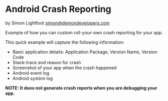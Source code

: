 # Android Crash Reporting
by Simon Lightfoot <simon@demondevelopers.com>

Example of how you can custom roll-your-own crash reporting for your app.

This quick example will capture the following information:
*  Basic application details: Application Package, Version Name, Version Code
*  Stack-trace and reason for crash
*  Screenshot of your app when the crash happened
*  Android event log
*  Android system log

__NOTE: It does not generate crash reports when you are debugging your app.__
